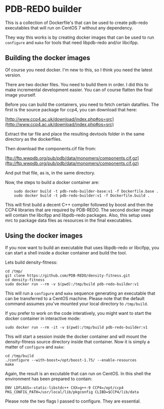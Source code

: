 PDB-REDO builder
================

This is a collection of Dockerfile's that can be used to create pdb-redo executables
that will run on CentOS 7 without any dependency.

They way this works is by creating docker images that can be used to run `configure` and `make`
for tools that need libpdb-redo and/or libcifpp.

Building the docker images
--------------------------
Of course you need docker. I'm new to this, so I think you need the latest version.

There are two docker files. You need to build them in order. I did this to make incremental development easier. You can of course flatten the final image yourself.

Before you can build the containers, you need to fetch certain datafiles. The first is the source package for ccp4, you can download that here:

[http://www.ccp4.ac.uk/download/index.php#os=src](http://www.ccp4.ac.uk/download/index.php#os=src)

Extract the tar file and place the resulting devtools folder in the same directory as the dockerfiles.

Then download the components.cif file from:

[ftp://ftp.wwpdb.org/pub/pdb/data/monomers/components.cif.gz](ftp://ftp.wwpdb.org/pub/pdb/data/monomers/components.cif.gz)

And put that file, as is, in the same directory.

Now, the steps to build a docker container are:

```
	sudo docker build -t pdb-redo-builder-base:v1 -f Dockerfile.base .
	sudo docker build -t pdb-redo-builder:v1 -f Dockerfile.build . 
```

This will first build a decent C++ compiler followed by boost and then the CCP4 libraries that are required by PDB-REDO.
The second docker image will contain the libcifpp and libpdb-redo packages. Also, this setup uses mrc to package data files as resources in the final executables.

Using the docker images
-----------------------

If you now want to build an executable that uses libpdb-redo or libcifpp, you can start a shell inside a docker container and build the tool.

Lets build density-fitness: 

```
cd /tmp/
git clone https://github.com/PDB-REDO/density-fitness.git
cd density-fitness
sudo docker run --rm -v $(pwd):/tmp/build pdb-redo-builder:v1
```
This will run a `configure` and `make` sequence generating an executable that can be transferred to a CentOS machine.
Please note that the default command assumes you've mounted your local directory to `/tmp/build`.

If you prefer to work on the code interatively, you might want to start the docker container in interactive mode:

```
sudo docker run --rm -it -v $(pwd):/tmp/build pdb-redo-builder:v1
```

This will start a session inside the docker container and will mount the density-fitness source directory inside that container. Now it is simply a matter of `configure` and `make`:

```
cd /tmp/build
./configure --with-boost=/opt/boost-1.75/ --enable-resources
make
```
Again, the result is an excutable that can run on CentOS. In this shell the environment has been prepared to contain:

```
ENV LDFLAGS=-static-libstdc++ CXX=g++-9 CCP4=/opt/ccp4 PKG_CONFIG_PATH=/usr/local/lib/pkgconfig CLIBD=$CCP4/lib/data
```

Please note the two flags I passed to configure. They are essential.
